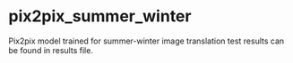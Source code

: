 # pix2pix_summer_winter
Pix2pix model trained for summer-winter image translation
test results can be found in results file.
